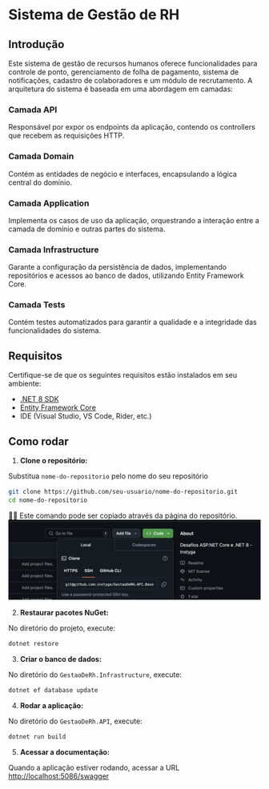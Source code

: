 # Sistema de Gestão de RH

## Introdução

Este sistema de gestão de recursos humanos oferece funcionalidades para controle de ponto, gerenciamento de folha de pagamento, sistema de notificações, cadastro de colaboradores e um módulo de recrutamento. A arquitetura do sistema é baseada em uma abordagem em camadas:

### Camada API
Responsável por expor os endpoints da aplicação, contendo os controllers que recebem as requisições HTTP.

### Camada Domain
Contém as entidades de negócio e interfaces, encapsulando a lógica central do domínio.

### Camada Application
Implementa os casos de uso da aplicação, orquestrando a interação entre a camada de domínio e outras partes do sistema.

### Camada Infrastructure
Garante a configuração da persistência de dados, implementando repositórios e acessos ao banco de dados, utilizando Entity Framework Core.

### Camada Tests
Contém testes automatizados para garantir a qualidade e a integridade das funcionalidades do sistema.

## Requisitos

Certifique-se de que os seguintes requisitos estão instalados em seu ambiente:

- [.NET 8 SDK](https://dotnet.microsoft.com/pt-br/download/dotnet/8.0)
- [Entity Framework Core](https://docs.microsoft.com/ef/core/)
- IDE (Visual Studio, VS Code, Rider, etc.)

## Como rodar

1. **Clone o repositório:**

Substitua `nome-do-repositorio` pelo nome do seu repositório
```bash
git clone https://github.com/seu-usuario/nome-do-repositorio.git
cd nome-do-repositorio
```
👍🏻 Este comando pode ser copiado através da página do repositório.
![URL pela interface do Github](image.png)


2. **Restaurar pacotes NuGet:**

No diretório do projeto, execute:
```bash
dotnet restore
```

3. **Criar o banco de dados:**

No diretório do `GestaoDeRh.Infrastructure`, execute:
```bash
dotnet ef database update
```

4. **Rodar a aplicação:**

No diretório do `GestaoDeRh.API`, execute:
```bash
dotnet run build
```

5. **Acessar a documentação:**

Quando a aplicação estiver rodando, acessar a URL [http://localhost:5086/swagger](http://localhost:5086/swagger/index.html)
